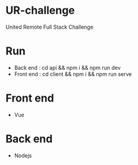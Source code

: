 # UR-challenge
United Remote Full Stack Challenge
# Run
* Back end  : cd api && npm i && npm run dev
* Front end : cd client && npm i && npm run serve
# Front end
* Vue
# Back end
* Nodejs

